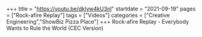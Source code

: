 +++
title = "https://youtu.be/dklyw4kU3nI"
startdate = "2021-09-19"
pages = ["Rock-afire Replay"]
tags = ["Videos"]
categories = ["Creative Engineering","ShowBiz Pizza Place"]
+++
Rock-afire Replay - Everybody Wants to Rule the World (CEC Version)
